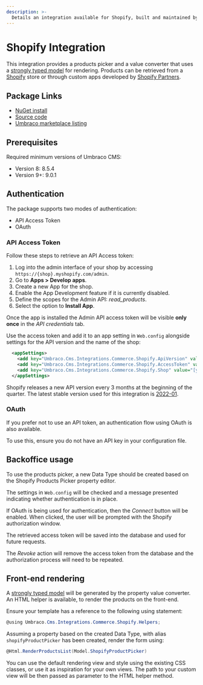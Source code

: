 ```yaml
---
description: >-
  Details an integration available for Shopify, built and maintained by Umbraco HQ.
---
```


# Shopify Integration

This integration provides a products picker and a value converter that uses a [strongly typed model](Models/ViewModels/ProductViewModel.cs) for rendering. Products can be retrieved from a [Shopify](https://www.shopify.com/) store or through custom apps developed by [Shopify Partners](https://www.shopify.com/partners).

## Package Links

- [NuGet install](https://www.nuget.org/packages/Umbraco.Cms.Integrations.Commerce.Shopify)
- [Source code](https://github.com/umbraco/Umbraco.Cms.Integrations/tree/main/src/Umbraco.Cms.Integrations.Commerce.Shopify)
- [Umbraco marketplace listing](https://marketplace.umbraco.com/package/umbraco.cms.integrations.commerce.shopify)

## Prerequisites

Required minimum versions of Umbraco CMS:

- Version 8: 8.5.4
- Version 9+: 9.0.1

## Authentication

The package supports two modes of authentication:

- API Access Token
- OAuth

### API Access Token

Follow these steps to retrieve an API Access token:

1. Log into the admin interface of your shop by accessing `https://{shop}.myshopify.com/admin`.
2. Go to **Apps > Develop apps**.
3. Create a new App for the shop.
4. Enable the App Development feature if it is currently disabled.
5. Define the scopes for the Admin API: _read_products_.
6. Select the option to **Install App**.

Once the app is installed the Admin API access token will be visible **only once** in the _API credentials_ tab.

Use the access token and add it to an app setting in `Web.config` alongside settings for the API version and the name of the shop:

```xml
  <appSettings>
    <add key="Umbraco.Cms.Integrations.Commerce.Shopify.ApiVersion" value="2022-01" />
    <add key="Umbraco.Cms.Integrations.Commerce.Shopify.AccessToken" value="[your access token]" />
    <add key="Umbraco.Cms.Integrations.Commerce.Shopify.Shop" value="[your shop's name]" />
  </appSettings>
```

Shopify releases a new API version every 3 months at the beginning of the quarter. The latest stable version used for this integration is [2022-01](https://shopify.dev/api/usage/versioning).

### OAuth

If you prefer not to use an API token, an authentication flow using OAuth is also available.

To use this, ensure you do not have an API key in your configuration file.

## Backoffice usage

To use the products picker, a new Data Type should be created based on the Shopify Products Picker property editor.

The settings in `Web.config` will be checked and a message presented indicating whether authentication is in place.

If OAuth is being used for authentication, then the _Connect_ button will be enabled. When clicked, the user will be prompted with the Shopify authorization window.

The retrieved access token will be saved into the database and used for future requests.

The _Revoke_ action will remove the access token from the database and the authorization process will need to be repeated.

## Front-end rendering

A [strongly typed model](https://github.com/umbraco/Umbraco.Cms.Integrations/blob/main/src/Umbraco.Cms.Integrations.Commerce.Shopify/Models/ViewModels/ProductViewModel.cs) will be generated by the property value converter. An HTML helper is available, to render the products on the front-end.

Ensure your template has a reference to the following using statement:

```csharp
@using Umbraco.Cms.Integrations.Commerce.Shopify.Helpers;
```

Assuming a property based on the created Data Type, with alias `shopifyProductPicker` has been created, render the form using:

```csharp
@Html.RenderProductsList(Model.ShopifyProductPicker)
```

You can use the default rendering view and style using the existing CSS classes, or use it as inspiration for your own views. The path to your custom view will be then passed as parameter to the HTML helper method.
